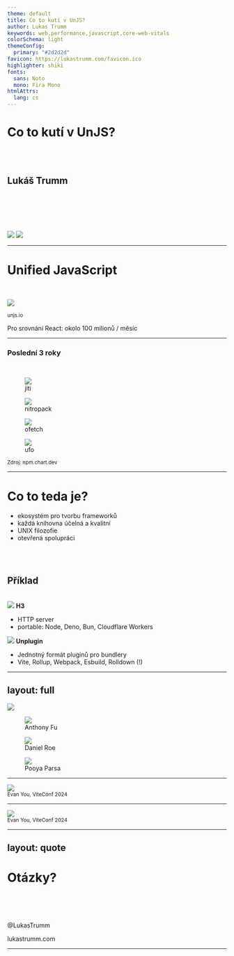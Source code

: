 ```yaml
---
theme: default
title: Co to kutí v UnJS?
author: Lukas Trumm
keywords: web,performance,javascript,core-web-vitals
colorSchema: light
themeConfig:
  primary: "#2d2d2d"
favicon: https://lukastrumm.com/favicon.ico
highlighter: shiki
fonts:
  sans: Noto
  mono: Fira Mono
htmlAttrs:
  lang: cs
---
```


# Co to kutí v UnJS?

<br>
<br>

## Lukáš Trumm

<br>
<br>
<br>
<br>
<br>

<img src="/quanti.png" class="w-30 absolute left-2.4rem bottom-4rem" />

<img src="/unjs-logo-black.svg" class="w-60 ms-auto absolute right-4rem bottom-4rem" />

---

# Unified JavaScript

<br>

![](/unjs-numbers.png)

<div class="flex justify-end">
  <small>unjs.io</small>
</div>

Pro srovnání React: okolo 100 milionů / měsíc

---

### Poslední 3 roky

<br>

<div class="grid grid-cols-2 gap-4" style="grid-template-columns: repeat(2, 18rem); justify-content: center">

<figure><img src="/jiti-downloads.svg" /> <figcaption>jiti</figcaption></figure>
<figure><img src="/nitropack-downloads.svg" /> <figcaption>nitropack</figcaption></figure>
<figure><img src="/ofetch-downloads.svg" /> <figcaption>ofetch</figcaption></figure>
<figure><img src="/ufo-downloads.svg" /> <figcaption>ufo</figcaption></figure>

</div>

<div class="flex justify-end">
  <small>Zdroj: npm.chart.dev</small>
</div>

---

# Co to teda je?

- ekosystém pro tvorbu frameworků
- každá knihovna účelná a kvalitní
- UNIX filozofie
- otevřená spolupráci

<div v-click>

<br>
<br>

## Příklad

<br>

<div class="flex gap-20">

<div>
<img src="/h3.svg" class="h-10 inline-block" /> <strong>H3</strong>

- HTTP server
- portable: Node, Deno, Bun, Cloudflare Workers
</div>

<div>
<img src="/unplugin.svg" class="h-10 inline-block" /> <strong>Unplugin</strong>

- Jednotný formát pluginů pro bundlery
- Vite, Rollup, Webpack, Esbuild, Rolldown (!)
</div>

</div>

</div>

---
layout: full
---

<img src="/unjs-ecosystem.svg" class="h-135 mx-auto relative top--2rem" />

<div v-click>

<figure class="absolute bottom-2rem left-1rem flex flex-col items-center">
<img src="/anthony-fu.png" class="h-30 rounded-full" />
<figcaption class="font-mono">Anthony Fu</figcaption>
</figure>

<figure class="absolute top-2rem left-1rem flex flex-col items-center">
<img src="/danielroe.jpg" class="h-30 rounded-full" />
<figcaption class="font-mono">Daniel Roe</figcaption>
</figure>

<figure class="absolute top-2rem right-1rem flex flex-col items-center">
<img src="/pooyaparsa.jpg" class="h-30 rounded-full" />
<figcaption class="font-mono">Pooya Parsa</figcaption>
</figure>

</div>

---

<img src="/vite-conf.png" class="h-120 mx-auto relative top--1.5rem" />

<div class="flex justify-center">
  <small>Evan You, ViteConf 2024</small>
</div>

---

<img src="/vite-vision.png" class="h-110 mx-auto relative top-0" />

<br>

<div class="flex justify-center">
  <small>Evan You, ViteConf 2024</small>
</div>

---
layout: quote
---

<h1 class="text-center">
Otázky?
</h1>

<br>
<br>
<br>

<div class="text-center">

@LukasTrumm

lukastrumm.com

</div>

---

